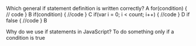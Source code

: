 Which general if statement definition is written correctly?
A
for(condition) {
    // code
}
B
if(condition) {
    //code
} 
C
if(var i = 0; i < count; i++) {
    //code
}
D
if false {
    //code
}
B

Why do we use if statements in JavaScript?
To do something only if a condition is true